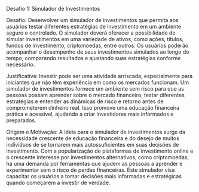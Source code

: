 Desafio 1: Simulador de Investimentos

Desafio: Desenvolver um simulador de investimentos que permita aos usuários testar diferentes estratégias de investimento em um ambiente seguro e controlado. O simulador deverá oferecer a possibilidade de simular investimentos em uma variedade de ativos, como ações, títulos, fundos de investimento, criptomoedas, entre outros. Os usuários poderão acompanhar o desempenho de seus investimentos simulados ao longo do tempo, comparando resultados e ajustando suas estratégias conforme necessário.

Justificativa: Investir pode ser uma atividade arriscada, especialmente para iniciantes que não têm experiência em como os mercados funcionam. Um simulador de investimentos fornece um ambiente sem risco para que as pessoas possam aprender sobre o mercado financeiro, testar diferentes estratégias e entender as dinâmicas de risco e retorno antes de comprometerem dinheiro real. Isso promove uma educação financeira prática e acessível, ajudando a criar investidores mais informados e preparados.

Origem e Motivação: A ideia para o simulador de investimentos surge da necessidade crescente de educação financeira e do desejo de muitos indivíduos de se tornarem mais autossuficientes em suas decisões de investimento. Com a popularização de plataformas de investimento online e o crescente interesse por investimentos alternativos, como criptomoedas, há uma demanda por ferramentas que ajudem as pessoas a aprender e experimentar sem o risco de perdas financeiras. Este simulador visa capacitar os usuários a tomar decisões mais informadas e estratégicas quando começarem a investir de verdade.



